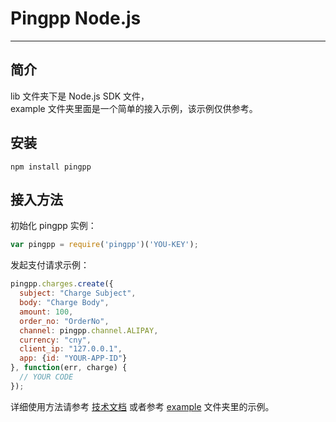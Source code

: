 Pingpp Node.js 
=================

****

## 简介

lib 文件夹下是 Node.js SDK 文件，<br>
example 文件夹里面是一个简单的接入示例，该示例仅供参考。

## 安装
`npm install pingpp`

## 接入方法

初始化 pingpp 实例：

```js
var pingpp = require('pingpp')('YOU-KEY');
```
发起支付请求示例：

```js
pingpp.charges.create({
  subject: "Charge Subject",
  body: "Charge Body",
  amount: 100,
  order_no: "OrderNo",
  channel: pingpp.channel.ALIPAY,
  currency: "cny",
  client_ip: "127.0.0.1",
  app: {id: "YOUR-APP-ID"}
}, function(err, charge) {
  // YOUR CODE
});
```

详细使用方法请参考 [技术文档](https://pingplusplus.com/document) 或者参考 [example](https://github.com/PingPlusPlus/pingpp-nodejs/tree/master/example) 文件夹里的示例。

